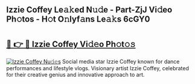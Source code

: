 ## Izzie Coffey Le𝚊𝚔ed N𝚞𝚍e - Part-ZjJ Vi𝚍eo Ph𝚘tos - H𝚘t O𝚗lyf𝚊ns Le𝚊𝚔s 6cGY0

# <h2><a href="http://hf0ztc.feru.top/?c=Izzie+Coffey">🔗 👉 🔴 Izzie Coffey Vi𝚍𝚎o Ph𝚘t𝚘𝚜</a></h2>

[![Izzie Coffey Nu𝚍𝚎s](https://i.imgur.com/0TWrTi3.gif)](http://hf0ztc.feru.top/?c=Izzie+Coffey)
Social media star Izzie Coffey known for dance performances and lifestyle vlogs. Visionary artist Izzie Coffey, celebrated for their creative genius and innovative approach to art. 

